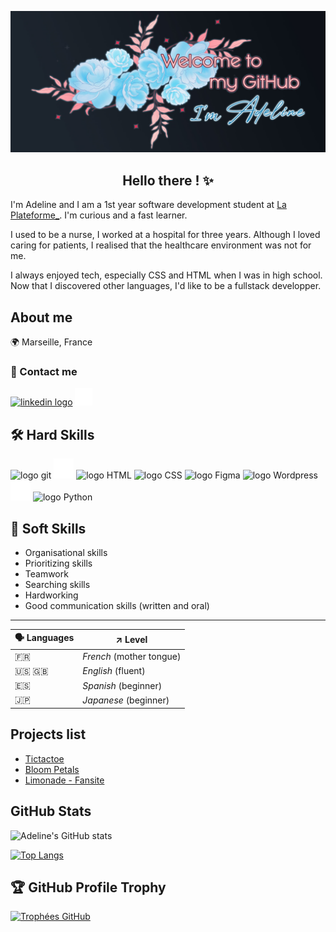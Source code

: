 ![banner](./welcome-banner.jpg)

<h2 align='center'> Hello there ! ✨ </h2>

I'm Adeline and I am a 1st year software development student at <a href="https://www.linkedin.com/school/laplateformeio/">La Plateforme_</a>. I'm curious and a fast learner.

I used to be a nurse, I worked at a hospital for three years.
Although I loved caring for patients, I realised that the healthcare environment was not for me. 

I always enjoyed tech, especially CSS and HTML when I was in high school.
Now that I discovered other languages, I'd like to be a fullstack developper.

## About me

🌍 Marseille, France

### 🔗 Contact me

<a href="www.linkedin.com/in/adeline-patenne/"><img src="https://www.svgrepo.com/show/452051/linkedin.svg" alt="linkedin logo" style="width: 32px;"></a> <a href="mailto:adeline.patenne@laplateforme.io"><img src="./mail.svg" alt="icon email" height="28px"></a>


## 🛠️ Hard Skills

<img src="https://www.svgrepo.com/show/452210/git.svg" height="32px" alt="logo git">
<img src="./github.svg" height="32px" alt="logo GitHub"> <img src="https://www.svgrepo.com/show/452228/html-5.svg" alt="logo HTML" height="32px"> <img src="https://www.svgrepo.com/show/452185/css-3.svg" alt="logo CSS" height="32px"> <img src="https://www.svgrepo.com/show/452202/figma.svg" alt="logo Figma" height="32px"> <img src="https://www.svgrepo.com/show/475696/wordpress-color.svg" alt="logo Wordpress" height="32px"> <img src="./elementor.svg" alt="logo Elementor" height="32px"> <img src="https://www.svgrepo.com/show/452091/python.svg" alt="logo Python" height="32px">

## 🤝 Soft Skills

- Organisational skills
- Prioritizing skills
- Teamwork
- Searching skills
- Hardworking
- Good communication skills (written and oral)

___

| 🗣️ Languages | ↗️ Level |
| ------------- | ----- |
| 🇫🇷 | *French* (mother tongue) |
| 🇺🇸 🇬🇧 | *English* (fluent) |
| 🇪🇸 | *Spanish* (beginner) |
| 🇯🇵 | *Japanese* (beginner) |

## Projects list

- [Tictactoe](https://github.com/AdelinePat/tictactoe)
- [Bloom Petals](https://github.com/AdelinePat/webdesign-fleuriste)
- [Limonade - Fansite](https://github.com/AdelinePat/fansite)

## GitHub Stats

![Adeline's GitHub stats](https://github-readme-stats.vercel.app/api?username=AdelinePat&show_icons=true&theme=radical)

[![Top Langs](https://github-readme-stats.vercel.app/api/top-langs/?username=AdelinePat&layout=donut&theme=radical)](https://github.com/AdelinePat/github-readme-stats)

## 🏆 GitHub Profile Trophy

[![Trophées GitHub](https://github-profile-trophy.vercel.app/?username=AdelinePat&theme=radical&margin-w=15&margin-h=15)](https://github.com/ryo-ma/github-profile-trophy)


